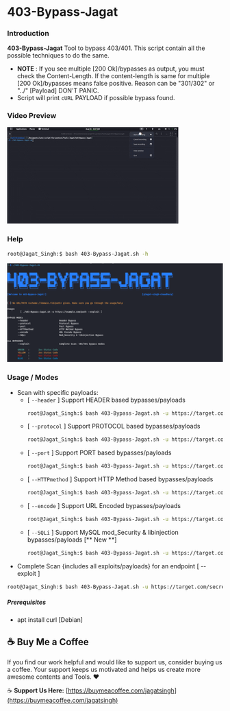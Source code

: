 # 403-Bypass-Jagat
### Introduction

**403-Bypass-Jagat**
Tool to bypass 403/401. This script contain all the possible techniques to do the same. 

- **NOTE** : If you see multiple [200 Ok]/bypasses as output, you must check the Content-Length. If the content-length is same for multiple [200 Ok]/bypasses means false positive. Reason can be "301/302" or "../" [Payload] DON'T PANIC.
- Script will print `cURL` PAYLOAD if possible bypass found.

### Video Preview

![403-Bypass-Jagat](https://github.com/jagat-singh-chaudhary/403-Bypass-Jagat/blob/main/403-Bypass-Jagat.gif)

###  Help
```bash
root@Jagat_Singh:$ bash 403-Bypass-Jagat.sh -h
```
<img src="/403-Bypass-Jagat.png" alt="403-Bypass-Jagat" width="1000px">

### Usage / Modes

- Scan with specific payloads:
  * [ `--header` ] Support HEADER based bypasses/payloads
    ```bash
    root@Jagat_Singh:$ bash 403-Bypass-Jagat.sh -u https://target.com/secret --header
    ```
  * [ `--protocol` ] Support PROTOCOL based bypasses/payloads
    ```bash
    root@Jagat_Singh:$ bash 403-Bypass-Jagat.sh -u https://target.com/secret --protocol
    ```
  * [ `--port` ] Support PORT based bypasses/payloads
    ```bash
    root@Jagat_Singh:$ bash 403-Bypass-Jagat.sh -u https://target.com/secret --port
    ```
  * [ `--HTTPmethod` ] Support HTTP Method based bypasses/payloads
    ```bash
    root@Jagat_Singh:$ bash 403-Bypass-Jagat.sh -u https://target.com/secret --HTTPmethod
    ```
  * [ `--encode` ] Support URL Encoded bypasses/payloads
    ```bash
    root@Jagat_Singh:$ bash 403-Bypass-Jagat.sh -u https://target.com/secret --encode
    ```
  * [ `--SQLi` ] Support MySQL mod_Security & libinjection bypasses/payloads [** New **]
    ```bash
    root@Jagat_Singh:$ bash 403-Bypass-Jagat.sh -u https://target.com/secret --SQLi
    ```
- Complete Scan {includes all exploits/payloads} for an endpoint [ --exploit ]
```bash
root@Jagat_Singh:$ bash 403-Bypass-Jagat.sh -u https://target.com/secret --exploit
```

##### Prerequisites
- apt install curl [Debian]


## ☕ Buy Me a Coffee

If you find our work helpful and would like to support us, consider buying us a coffee. Your support keeps us motivated and helps us create more awesome contents and Tools. ❤️

☕ **Support Us Here:** [https://buymeacoffee.com/jagatsingh](https://buymeacoffee.com/jagatsingh)

